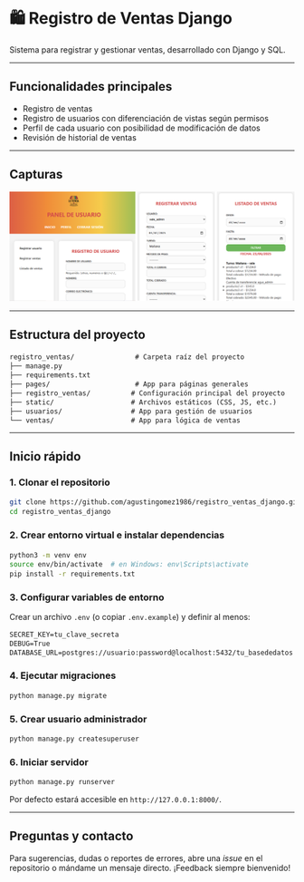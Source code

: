 # 🛍️ Registro de Ventas Django

Sistema para registrar y gestionar ventas, desarrollado con Django y SQL.

---

## Funcionalidades principales

- Registro de ventas
- Registro de usuarios con diferenciación de vistas según permisos
- Perfil de cada usuario con posibilidad de modificación de datos
- Revisión de historial de ventas

---

## Capturas

![Vista principal](registro_ventas/media/captura.png)

---

## Estructura del proyecto

```text
registro_ventas/               # Carpeta raíz del proyecto
├── manage.py
├── requirements.txt
├── pages/                     # App para páginas generales
├── registro_ventas/          # Configuración principal del proyecto
├── static/                   # Archivos estáticos (CSS, JS, etc.)
├── usuarios/                 # App para gestión de usuarios
└── ventas/                   # App para lógica de ventas
```

---

## Inicio rápido

### 1. Clonar el repositorio  
```bash
git clone https://github.com/agustingomez1986/registro_ventas_django.git
cd registro_ventas_django
```

### 2. Crear entorno virtual e instalar dependencias  
```bash
python3 -m venv env
source env/bin/activate  # en Windows: env\Scripts\activate
pip install -r requirements.txt
```

### 3. Configurar variables de entorno  
Crear un archivo `.env` (o copiar `.env.example`) y definir al menos:  
```
SECRET_KEY=tu_clave_secreta
DEBUG=True
DATABASE_URL=postgres://usuario:password@localhost:5432/tu_basededatos
```

### 4. Ejecutar migraciones  
```bash
python manage.py migrate
```

### 5. Crear usuario administrador  
```bash
python manage.py createsuperuser
```

### 6. Iniciar servidor  
```bash
python manage.py runserver
```

Por defecto estará accesible en `http://127.0.0.1:8000/`.

---

## Preguntas y contacto

Para sugerencias, dudas o reportes de errores, abre una *issue* en el repositorio o mándame un mensaje directo. ¡Feedback siempre bienvenido!